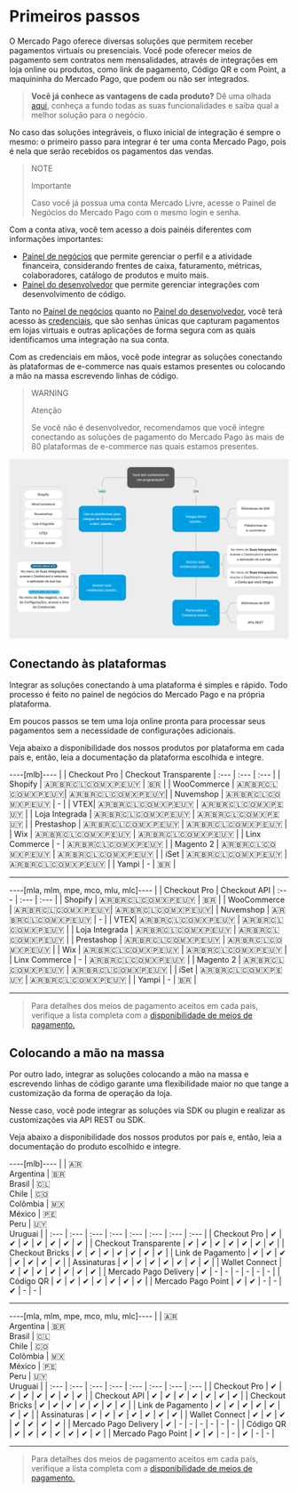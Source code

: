 # Primeiros passos

O Mercado Pago oferece diversas soluções que permitem receber pagamentos virtuais ou presenciais. Você pode oferecer meios de pagamento sem contratos nem mensalidades, através de integrações em loja online ou produtos, como link de pagamento, Código QR e com Point, a maquininha do Mercado Pago, que podem ou não ser integrados.

> **Você já conhece as vantagens de cada produto?** Dê uma olhada [aqui](https://www.mercadopago[FAKER][URL][DOMAIN]/ferramentas-para-vender?gclid=CjwKCAiAx8KQBhAGEiwAD3EiP9TeLRYVwHhVkKajMvy7LONL7t49Q0pSjdly3TNkOLrileJdl5lHSBoCUcAQAvD_BwE&matt_tool=79642323&utm_experiment=optimize&matt_word=MLB_MP_G_AO_OP_COW_BRAND_SELL_CONV_TRANPARENTE#from=public_navigation), conheça a fundo todas as suas funcionalidades e saiba qual a melhor solução para o negócio.

No caso das soluções integráveis, o fluxo inicial de integração é sempre o mesmo: o primeiro passo para integrar é ter uma conta Mercado Pago, pois é nela que serão recebidos os pagamentos das vendas. 

> NOTE
>
> Importante
>
> Caso você já possua uma conta Mercado Livre, acesse o Painel de Negócios do Mercado Pago com o mesmo login e senha.

Com a conta ativa, você tem acesso a dois painéis diferentes com informações importantes:

* [Painel de negócios](https://www.mercadopago[FAKER][URL][DOMAIN]/subscription-plans/list#from-section=menu) que permite gerenciar o perfil e a atividade financeira, considerando frentes de caixa, faturamento, métricas, colaboradores, catálogo de produtos e muito mais.
* [Painel do desenvolvedor](https://www.mercadopago[FAKER][URL][DOMAIN]/developers/panel/app) que permite gerenciar integrações com desenvolvimento de código.

Tanto no [Painel de negócios](https://www.mercadopago[FAKER][URL][DOMAIN]/subscription-plans/list#from-section=menu) quanto no [Painel do desenvolvedor](https://www.mercadopago[FAKER][URL][DOMAIN]/developers/panel/app), você terá acesso às [credenciais](/developers/pt/docs/your-integrations/credentials), que são senhas únicas que capturam pagamentos em lojas virtuais e outras aplicações de forma segura com as quais identificamos uma integração na sua conta. 

Com as credenciais em mãos, você pode integrar as soluções conectando às plataformas de e-commerce nas quais estamos presentes ou colocando a mão na massa escrevendo linhas de código. 

> WARNING
>
> Atenção
>
> Se você não é desenvolvedor, recomendamos que você integre conectando as soluções de pagamento do Mercado Pago às mais de 80 plataformas de e-commerce nas quais estamos presentes.

![Getting started](/images/getting-started/getting-started-diagram2-pt.png)

## Conectando às plataformas

Integrar as soluções conectando à uma plataforma é simples e rápido. Todo processo é feito no painel de negócios do Mercado Pago e na própria plataforma. 

Em poucos passos se tem uma loja online pronta para processar seus pagamentos sem a necessidade de configurações adicionais. 

Veja abaixo a disponibilidade dos nossos produtos por plataforma em cada país e, então, leia a documentação da plataforma escolhida e integre.

----[mlb]----
|  | Checkout Pro | Checkout Transparente |
 :--- | :--- | :--- |
| Shopify | 🇦🇷🇧🇷🇨🇱🇨🇴🇲🇽🇵🇪🇺🇾 | 🇧🇷 |
| WooCommerce | 🇦🇷🇧🇷🇨🇱🇨🇴🇲🇽🇵🇪🇺🇾| 🇦🇷🇧🇷🇨🇱🇨🇴🇲🇽🇵🇪🇺🇾|
| Nuvemshop | 🇦🇷🇧🇷🇨🇱🇨🇴🇲🇽🇵🇪🇺🇾 | - |
| VTEX| 🇦🇷🇧🇷🇨🇱🇨🇴🇲🇽🇵🇪🇺🇾 | 🇦🇷🇧🇷🇨🇱🇨🇴🇲🇽🇵🇪🇺🇾 |
| Loja Integrada | 🇦🇷🇧🇷🇨🇱🇨🇴🇲🇽🇵🇪🇺🇾 | 🇦🇷🇧🇷🇨🇱🇨🇴🇲🇽🇵🇪🇺🇾 |
| Prestashop | 🇦🇷🇧🇷🇨🇱🇨🇴🇲🇽🇵🇪🇺🇾 | 🇦🇷🇧🇷🇨🇱🇨🇴🇲🇽🇵🇪🇺🇾 |
| Wix | 🇦🇷🇧🇷🇨🇱🇨🇴🇲🇽🇵🇪🇺🇾 | 🇦🇷🇧🇷🇨🇱🇨🇴🇲🇽🇵🇪🇺🇾 |
| Linx Commerce | - | 🇦🇷🇧🇷🇨🇱🇨🇴🇲🇽🇵🇪🇺🇾 |
| Magento 2 | 🇦🇷🇧🇷🇨🇱🇨🇴🇲🇽🇵🇪🇺🇾 | 🇦🇷🇧🇷🇨🇱🇨🇴🇲🇽🇵🇪🇺🇾 |
| iSet | 🇦🇷🇧🇷🇨🇱🇨🇴🇲🇽🇵🇪🇺🇾 | 🇦🇷🇧🇷🇨🇱🇨🇴🇲🇽🇵🇪🇺🇾 |
| Yampi | - | 🇧🇷 |

------------

----[mla, mlm, mpe, mco, mlu, mlc]----
| | Checkout Pro | Checkout API |
 :--- | :--- | :--- |
| Shopify | 🇦🇷🇧🇷🇨🇱🇨🇴🇲🇽🇵🇪🇺🇾 | 🇧🇷 |
| WooCommerce | 🇦🇷🇧🇷🇨🇱🇨🇴🇲🇽🇵🇪🇺🇾| 🇦🇷🇧🇷🇨🇱🇨🇴🇲🇽🇵🇪🇺🇾|
| Nuvemshop | 🇦🇷🇧🇷🇨🇱🇨🇴🇲🇽🇵🇪🇺🇾 | - |
| VTEX| 🇦🇷🇧🇷🇨🇱🇨🇴🇲🇽🇵🇪🇺🇾 | 🇦🇷🇧🇷🇨🇱🇨🇴🇲🇽🇵🇪🇺🇾 |
| Loja Integrada | 🇦🇷🇧🇷🇨🇱🇨🇴🇲🇽🇵🇪🇺🇾 | 🇦🇷🇧🇷🇨🇱🇨🇴🇲🇽🇵🇪🇺🇾 |
| Prestashop | 🇦🇷🇧🇷🇨🇱🇨🇴🇲🇽🇵🇪🇺🇾 | 🇦🇷🇧🇷🇨🇱🇨🇴🇲🇽🇵🇪🇺🇾 |
| Wix | 🇦🇷🇧🇷🇨🇱🇨🇴🇲🇽🇵🇪🇺🇾 | 🇦🇷🇧🇷🇨🇱🇨🇴🇲🇽🇵🇪🇺🇾 |
| Linx Commerce | - | 🇦🇷🇧🇷🇨🇱🇨🇴🇲🇽🇵🇪🇺🇾 |
| Magento 2 | 🇦🇷🇧🇷🇨🇱🇨🇴🇲🇽🇵🇪🇺🇾 | 🇦🇷🇧🇷🇨🇱🇨🇴🇲🇽🇵🇪🇺🇾 |
| iSet | 🇦🇷🇧🇷🇨🇱🇨🇴🇲🇽🇵🇪🇺🇾 | 🇦🇷🇧🇷🇨🇱🇨🇴🇲🇽🇵🇪🇺🇾 |
| Yampi | - | 🇧🇷 |

------------
> Para detalhes dos meios de pagamento aceitos em cada país, verifique a lista completa com a [disponibilidade de meios de pagamento.](/developers/pt/docs/sales-processing/payment-methods)

## Colocando a mão na massa

Por outro lado, integrar as soluções colocando a mão na massa e escrevendo linhas de código garante uma flexibilidade maior no que tange a customização da forma de operação da loja.

Nesse caso, você pode integrar as soluções via SDK ou plugin e realizar as customizações via API REST ou SDK.

Veja abaixo a disponibilidade dos nossos produtos por país e, então, leia a documentação do produto escolhido e integre.

----[mlb]----
|  | 🇦🇷 <br> Argentina | 🇧🇷 <br> Brasil | 🇨🇱 <br> Chile | 🇨🇴 <br> Colômbia | 🇲🇽 <br> México | 🇵🇪 <br> Peru | 🇺🇾 <br> Uruguai |
| :--- | :--- | :--- | :--- | :--- | :--- | :--- | :--- |
| Checkout Pro | ✔ | ✔ | ✔ | ✔ | ✔ | ✔ | ✔ |
| Checkout Transparente | ✔ | ✔ | ✔ | ✔ | ✔ | ✔ | ✔ |
| Checkout Bricks | ✔ | ✔ | ✔ | ✔ | ✔ | ✔ | ✔ |
| Link de Pagamento | ✔ | ✔ | ✔ | ✔ | ✔ | ✔ | ✔ |
| Assinaturas | ✔ | ✔ | ✔ | ✔ | ✔ | ✔ | ✔ |
| Wallet Connect | ✔ | ✔ | ✔ | ✔ | ✔ | ✔ | ✔ |
| Mercado Pago Delivery | ✔ | - | - | - | - | - | - |
| Código QR | ✔ | ✔ | ✔ | ✔ | ✔ | ✔ | ✔ |
| Mercado Pago Point | ✔ | ✔ | - | - | ✔ | - | - |

------------

----[mla, mlm, mpe, mco, mlu, mlc]----
|  | 🇦🇷 <br> Argentina | 🇧🇷 <br> Brasil | 🇨🇱 <br> Chile | 🇨🇴 <br> Colômbia | 🇲🇽 <br> México | 🇵🇪 <br> Peru | 🇺🇾 <br> Uruguai |
| :--- | :--- | :--- | :--- | :--- | :--- | :--- | :--- |
| Checkout Pro | ✔ | ✔ | ✔ | ✔ | ✔ | ✔ | ✔ |
| Checkout API | ✔ | ✔ | ✔ | ✔ | ✔ | ✔ | ✔ |
| Checkout Bricks | ✔ | ✔ | ✔ | ✔ | ✔ | ✔ | ✔ |
| Link de Pagamento | ✔ | ✔ | ✔ | ✔ | ✔ | ✔ | ✔ |
| Assinaturas | ✔ | ✔ | ✔ | ✔ | ✔ | ✔ | ✔ |
| Wallet Connect | ✔ | ✔ | ✔ | ✔ | ✔ | ✔ | ✔ |
| Mercado Pago Delivery | ✔ | - | - | - | - | - | - |
| Código QR | ✔ | ✔ | ✔ | ✔ | ✔ | ✔ | ✔ |
| Mercado Pago Point | ✔ | ✔ | - | - | ✔ | - | - |

------------
> Para detalhes dos meios de pagamento aceitos em cada país, verifique a lista completa com a [disponibilidade de meios de pagamento.](/developers/pt/docs/sales-processing/payment-methods) 
